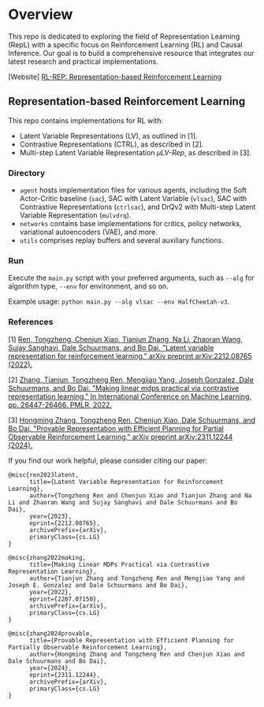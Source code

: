 # Overview
This repo is dedicated to exploring the field of Representation Learning (RepL) with a specific focus on Reinforcement Learning (RL) and Causal Inference. Our goal is to build a comprehensive resource that integrates our latest research and practical implementations.

[Website] [RL-REP: Representation-based Reinforcement Learning](https://haotiansun14.github.io/rl-rep-page/)

## Representation-based Reinforcement Learning
This repo contains implementations for RL with:
- Latent Variable Representations (LV), as outlined in [1].
- Contrastive Representations (CTRL), as described in [2].
- Multi-step Latent Variable Representation $\mu \textit{LV-Rep}$, as described in [3].

### Directory
- `agent` hosts implementation files for various agents, including the Soft Actor-Critic baseline (`sac`), SAC with Latent Variable (`vlsac`), SAC with Contrastive Representations (`ctrlsac`), and DrQv2 with Multi-step Latent Variable Representation (`mulvdrq`).
- `networks` contains base implementations for critics, policy networks, variational autoencoders (VAE), and more.
- `utils` comprises replay buffers and several auxiliary functions.

### Run
Execute the `main.py` script with your preferred arguments, such as `--alg` for algorithm type, `--env` for environment, and so on.

Example usage: `python main.py --alg vlsac --env HalfCheetah-v3`.

### References
[1] [Ren, Tongzheng, Chenjun Xiao, Tianjun Zhang, Na Li, Zhaoran Wang, Sujay Sanghavi, Dale Schuurmans, and Bo Dai. "Latent variable representation for reinforcement learning." arXiv preprint arXiv:2212.08765 (2022).](https://arxiv.org/abs/2212.08765)

[2] [Zhang, Tianjun, Tongzheng Ren, Mengjiao Yang, Joseph Gonzalez, Dale Schuurmans, and Bo Dai. "Making linear mdps practical via contrastive representation learning." In International Conference on Machine Learning, pp. 26447-26466. PMLR, 2022.](https://arxiv.org/abs/2207.07150)

[3] [Hongming Zhang, Tongzheng Ren, Chenjun Xiao, Dale Schuurmans, and Bo Dai. "Provable Representation with Efficient Planning for Partial Observable Reinforcement Learning." arXiv preprint arXiv:2311.12244 (2024).](https://arxiv.org/abs/2311.12244)

If you find our work helpful, please consider citing our paper:
```
@misc{ren2023latent,
      title={Latent Variable Representation for Reinforcement Learning}, 
      author={Tongzheng Ren and Chenjun Xiao and Tianjun Zhang and Na Li and Zhaoran Wang and Sujay Sanghavi and Dale Schuurmans and Bo Dai},
      year={2023},
      eprint={2212.08765},
      archivePrefix={arXiv},
      primaryClass={cs.LG}
}
```
```
@misc{zhang2022making,
      title={Making Linear MDPs Practical via Contrastive Representation Learning}, 
      author={Tianjun Zhang and Tongzheng Ren and Mengjiao Yang and Joseph E. Gonzalez and Dale Schuurmans and Bo Dai},
      year={2022},
      eprint={2207.07150},
      archivePrefix={arXiv},
      primaryClass={cs.LG}
}
```
```
@misc{zhang2024provable,
      title={Provable Representation with Efficient Planning for Partially Observable Reinforcement Learning},
      author={Hongming Zhang and Tongzheng Ren and Chenjun Xiao and Dale Schuurmans and Bo Dai},
      year={2024},
      eprint={2311.12244},
      archivePrefix={arXiv},
      primaryClass={cs.LG}
}
```
